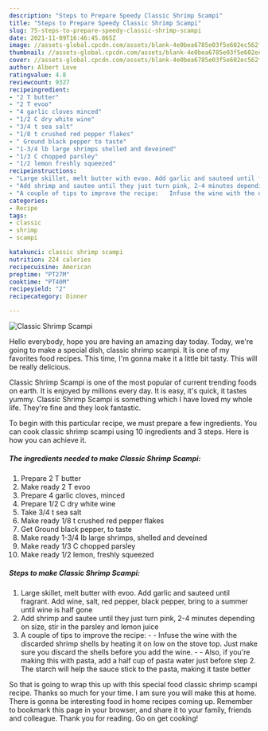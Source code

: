 ```yaml
---
description: "Steps to Prepare Speedy Classic Shrimp Scampi"
title: "Steps to Prepare Speedy Classic Shrimp Scampi"
slug: 75-steps-to-prepare-speedy-classic-shrimp-scampi
date: 2021-11-09T16:46:45.865Z
image: //assets-global.cpcdn.com/assets/blank-4e0bea6785e03f5e602ec562f230caae08da540cada707380b4fe1bbebba43da.png
thumbnail: //assets-global.cpcdn.com/assets/blank-4e0bea6785e03f5e602ec562f230caae08da540cada707380b4fe1bbebba43da.png
cover: //assets-global.cpcdn.com/assets/blank-4e0bea6785e03f5e602ec562f230caae08da540cada707380b4fe1bbebba43da.png
author: Albert Love
ratingvalue: 4.8
reviewcount: 9327
recipeingredient:
- "2 T butter"
- "2 T evoo"
- "4 garlic cloves minced"
- "1/2 C dry white wine"
- "3/4 t sea salt"
- "1/8 t crushed red pepper flakes"
- " Ground black pepper to taste"
- "1-3/4 lb large shrimps shelled and deveined"
- "1/3 C chopped parsley"
- "1/2 lemon freshly squeezed"
recipeinstructions:
- "Large skillet, melt butter with evoo. Add garlic and sauteed until fragrant. Add wine, salt, red pepper, black pepper, bring to a summer until wine is half gone"
- "Add shrimp and sautee until they just turn pink, 2-4 minutes depending on size, stir in the parsley and lemon juice"
- "A couple of tips to improve the recipe:   Infuse the wine with the discarded shrimp shells by heating it on low on the stove top. Just make sure you discard the shells before you add the wine.  Also, if you&#39;re making this with pasta, add a half cup of pasta water just before step 2. The starch will help the sauce stick to the pasta, making it taste better"
categories:
- Recipe
tags:
- classic
- shrimp
- scampi

katakunci: classic shrimp scampi 
nutrition: 224 calories
recipecuisine: American
preptime: "PT27M"
cooktime: "PT40M"
recipeyield: "2"
recipecategory: Dinner

---
```



![Classic Shrimp Scampi](//assets-global.cpcdn.com/assets/blank-4e0bea6785e03f5e602ec562f230caae08da540cada707380b4fe1bbebba43da.png)

Hello everybody, hope you are having an amazing day today. Today, we're going to make a special dish, classic shrimp scampi. It is one of my favorites food recipes. This time, I'm gonna make it a little bit tasty. This will be really delicious.

Classic Shrimp Scampi is one of the most popular of current trending foods on earth. It is enjoyed by millions every day. It is easy, it's quick, it tastes yummy. Classic Shrimp Scampi is something which I have loved my whole life. They're fine and they look fantastic.




To begin with this particular recipe, we must prepare a few ingredients. You can cook classic shrimp scampi using 10 ingredients and 3 steps. Here is how you can achieve it.

<!--inarticleads1-->

##### The ingredients needed to make Classic Shrimp Scampi:

1. Prepare 2 T butter
1. Make ready 2 T evoo
1. Prepare 4 garlic cloves, minced
1. Prepare 1/2 C dry white wine
1. Take 3/4 t sea salt
1. Make ready 1/8 t crushed red pepper flakes
1. Get  Ground black pepper, to taste
1. Make ready 1-3/4 lb large shrimps, shelled and deveined
1. Make ready 1/3 C chopped parsley
1. Make ready 1/2 lemon, freshly squeezed




<!--inarticleads2-->

##### Steps to make Classic Shrimp Scampi:

1. Large skillet, melt butter with evoo. Add garlic and sauteed until fragrant. Add wine, salt, red pepper, black pepper, bring to a summer until wine is half gone
1. Add shrimp and sautee until they just turn pink, 2-4 minutes depending on size, stir in the parsley and lemon juice
1. A couple of tips to improve the recipe:  -  - Infuse the wine with the discarded shrimp shells by heating it on low on the stove top. Just make sure you discard the shells before you add the wine. -  - Also, if you&#39;re making this with pasta, add a half cup of pasta water just before step 2. The starch will help the sauce stick to the pasta, making it taste better




So that is going to wrap this up with this special food classic shrimp scampi recipe. Thanks so much for your time. I am sure you will make this at home. There is gonna be interesting food in home recipes coming up. Remember to bookmark this page in your browser, and share it to your family, friends and colleague. Thank you for reading. Go on get cooking!
